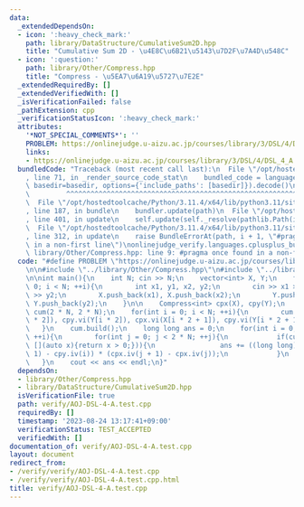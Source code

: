 ```yaml
---
data:
  _extendedDependsOn:
  - icon: ':heavy_check_mark:'
    path: library/DataStructure/CumulativeSum2D.hpp
    title: "Cumulative Sum 2D - \u4E8C\u6B21\u5143\u7D2F\u7A4D\u548C"
  - icon: ':question:'
    path: library/Other/Compress.hpp
    title: "Compress - \u5EA7\u6A19\u5727\u7E2E"
  _extendedRequiredBy: []
  _extendedVerifiedWith: []
  _isVerificationFailed: false
  _pathExtension: cpp
  _verificationStatusIcon: ':heavy_check_mark:'
  attributes:
    '*NOT_SPECIAL_COMMENTS*': ''
    PROBLEM: https://onlinejudge.u-aizu.ac.jp/courses/library/3/DSL/4/DSL_4_A
    links:
    - https://onlinejudge.u-aizu.ac.jp/courses/library/3/DSL/4/DSL_4_A
  bundledCode: "Traceback (most recent call last):\n  File \"/opt/hostedtoolcache/Python/3.11.4/x64/lib/python3.11/site-packages/onlinejudge_verify/documentation/build.py\"\
    , line 71, in _render_source_code_stat\n    bundled_code = language.bundle(stat.path,\
    \ basedir=basedir, options={'include_paths': [basedir]}).decode()\n          \
    \         ^^^^^^^^^^^^^^^^^^^^^^^^^^^^^^^^^^^^^^^^^^^^^^^^^^^^^^^^^^^^^^^^^^^^^^^^^^^^^^^^^\n\
    \  File \"/opt/hostedtoolcache/Python/3.11.4/x64/lib/python3.11/site-packages/onlinejudge_verify/languages/cplusplus.py\"\
    , line 187, in bundle\n    bundler.update(path)\n  File \"/opt/hostedtoolcache/Python/3.11.4/x64/lib/python3.11/site-packages/onlinejudge_verify/languages/cplusplus_bundle.py\"\
    , line 401, in update\n    self.update(self._resolve(pathlib.Path(included), included_from=path))\n\
    \  File \"/opt/hostedtoolcache/Python/3.11.4/x64/lib/python3.11/site-packages/onlinejudge_verify/languages/cplusplus_bundle.py\"\
    , line 312, in update\n    raise BundleErrorAt(path, i + 1, \"#pragma once found\
    \ in a non-first line\")\nonlinejudge_verify.languages.cplusplus_bundle.BundleErrorAt:\
    \ library/Other/Compress.hpp: line 9: #pragma once found in a non-first line\n"
  code: "#define PROBLEM \"https://onlinejudge.u-aizu.ac.jp/courses/library/3/DSL/4/DSL_4_A\"\
    \n\n#include \"../library/Other/Compress.hpp\"\n#include \"../library/DataStructure/CumulativeSum2D.hpp\"\
    \n\nint main(){\n    int N; cin >> N;\n    vector<int> X, Y;\n    for(int i =\
    \ 0; i < N; ++i){\n        int x1, y1, x2, y2;\n        cin >> x1 >> y1 >> x2\
    \ >> y2;\n        X.push_back(x1), X.push_back(x2);\n        Y.push_back(y1),\
    \ Y.push_back(y2);\n    }\n\n    Compress<int> cpx(X), cpy(Y);\n    CumulativeSum2D<int>\
    \ cum(2 * N, 2 * N);\n    for(int i = 0; i < N; ++i){\n        cum.add(cpx.vi(X[i\
    \ * 2]), cpy.vi(Y[i * 2]), cpx.vi(X[i * 2 + 1]), cpy.vi(Y[i * 2 + 1]), 1);\n \
    \   }\n    cum.build();\n    long long ans = 0;\n    for(int i = 0; i < 2 * N;\
    \ ++i){\n        for(int j = 0; j < 2 * N; ++j){\n            if(cum.test(i, j,\
    \ [](auto x){return x > 0;})){\n                ans += ((long long)cpy.iv(i +\
    \ 1) - cpy.iv(i)) * (cpx.iv(j + 1) - cpx.iv(j));\n            }\n        }\n \
    \   }\n    cout << ans << endl;\n}"
  dependsOn:
  - library/Other/Compress.hpp
  - library/DataStructure/CumulativeSum2D.hpp
  isVerificationFile: true
  path: verify/AOJ-DSL-4-A.test.cpp
  requiredBy: []
  timestamp: '2023-08-24 13:17:41+09:00'
  verificationStatus: TEST_ACCEPTED
  verifiedWith: []
documentation_of: verify/AOJ-DSL-4-A.test.cpp
layout: document
redirect_from:
- /verify/verify/AOJ-DSL-4-A.test.cpp
- /verify/verify/AOJ-DSL-4-A.test.cpp.html
title: verify/AOJ-DSL-4-A.test.cpp
---
```

